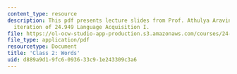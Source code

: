 ```yaml
---
content_type: resource
description: This pdf presents lecture slides from Prof. Athulya Aravind's fall 2020
  iteration of 24.949 Language Acquisition I.
file: https://ol-ocw-studio-app-production.s3.amazonaws.com/courses/24-949-language-acquisition-i-fall-2020/d889a9d19fc6093633c91e243309c3a6_MIT24_949f20_lec2.pdf
file_type: application/pdf
resourcetype: Document
title: 'Class 2: Words'
uid: d889a9d1-9fc6-0936-33c9-1e243309c3a6
---
```

